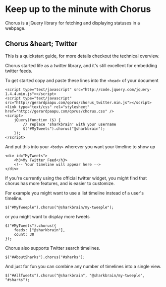 Keep up to the minute with Chorus 
==

Chorus is a jQuery library for fetching and displaying statuses in a webpage.

Chorus &heart; Twitter
---

This is a quickstart guide, for more details checkout the technical overview.

Chorus started life as a twitter library, and it's still excellent for embedding twitter feeds.

To get started copy and paste these lines into the `<head>` of your document

    <script type="text/javascript" src="http://code.jquery.com/jquery-1.4.4.min.js"></script>
    <script type="text/javascript" src="http://gerardpaapu.com/qorus/chorus_twitter.min.js"></script>
    <link type="text/css" rel="stylesheet" href="http://gerardpaapu.com/qorus/chorus.css" />
    <script>
        jQuery(function ($) {
            // replace 'sharkbrain' with your username
            $("#MyTweets").chorus("@sharkbrain");
        });
    </script>

And put this into your `<body>` wherever you want your timeline to show up
    
    <div id="MyTweets">
        <h3>My Twitter Feed</h3>
        <!-- Your timeline will appear here -->
    </div>

If you're currently using the official twitter widget, you might find that chorus has more features, and is easier to customize.

For example you might want to use a list timeline instead of a user's timeline.

    $("#MyTweeple").chorus("@sharkbrain/my-tweeple");

or you might want to display more tweets
    
    $("#MyTweets").chorus({
        feeds: ["@sharkbrain"],
        count: 30
    });

Chorus also supports Twitter search timelines.

    $("#AboutSharks").chorus("#sharks");

And just for fun you can combine any number of timelines into a single view.

    $("#AllTweets").chorus("@sharkbrain", "@sharkbrain/my-tweeple", "#sharks");
